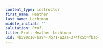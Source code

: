 ```yaml
---
content_type: instructor
first_name: Heather
last_name: Lechtman
middle_initial: ''
salutation: Prof.
title: Prof. Heather Lechtman
uid: 4b590c10-ba94-7b71-a2aa-374fc5b4fbab
---
```

